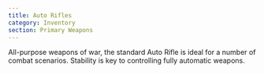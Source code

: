 ```yaml
---
title: Auto Rifles
category: Inventory
section: Primary Weapons
---
```


All-purpose weapons of war, the standard Auto Rifle is ideal for a number of combat scenarios. Stability is key to controlling fully automatic weapons.
